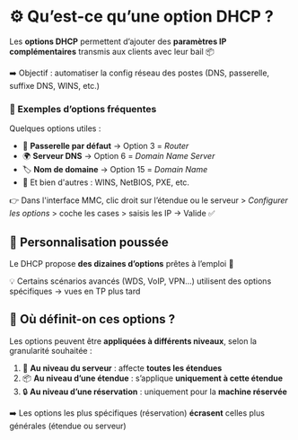 # **⚙️ Qu’est-ce qu’une option DHCP ?**

Les **options DHCP** permettent d’ajouter des **paramètres IP complémentaires** transmis aux clients avec leur bail 📦

➡️ Objectif : automatiser la config réseau des postes (DNS, passerelle, suffixe DNS, WINS, etc.)



### **🧾 Exemples d’options fréquentes**

Quelques options utiles :

- 🧭 **Passerelle par défaut** → Option 3 = *Router*
- 🌍 **Serveur DNS** → Option 6 = *Domain Name Server*
- 🏷️ **Nom de domaine** → Option 15 = *Domain Name*
- 🎯 Et bien d'autres : WINS, NetBIOS, PXE, etc.

👉 Dans l'interface MMC, clic droit sur l’étendue ou le serveur > *Configurer les options* > coche les cases > saisis les IP → Valide ✅



## **🎨 Personnalisation poussée**

Le DHCP propose **des dizaines d’options** prêtes à l’emploi 🔧

💡 Certains scénarios avancés (WDS, VoIP, VPN…) utilisent des options spécifiques → vues en TP plus tard



## **🧩 Où définit-on ces options ?**

Les options peuvent être **appliquées à différents niveaux**, selon la granularité souhaitée :

1.  🏢 **Au niveau du serveur** : affecte **toutes les étendues**
2.  📦 **Au niveau d’une étendue** : s’applique **uniquement à cette étendue**
3.  🔒 **Au niveau d’une réservation** : uniquement pour la **machine réservée**

➡️ Les options les plus spécifiques (réservation) **écrasent** celles plus générales (étendue ou serveur)

